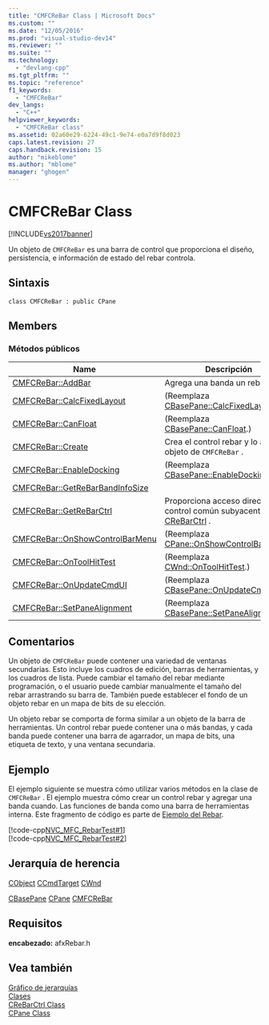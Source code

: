 ```yaml
---
title: "CMFCReBar Class | Microsoft Docs"
ms.custom: ""
ms.date: "12/05/2016"
ms.prod: "visual-studio-dev14"
ms.reviewer: ""
ms.suite: ""
ms.technology: 
  - "devlang-cpp"
ms.tgt_pltfrm: ""
ms.topic: "reference"
f1_keywords: 
  - "CMFCReBar"
dev_langs: 
  - "C++"
helpviewer_keywords: 
  - "CMFCReBar class"
ms.assetid: 02a60e29-6224-49c1-9e74-e0a7d9f8d023
caps.latest.revision: 27
caps.handback.revision: 15
author: "mikeblome"
ms.author: "mblome"
manager: "ghogen"
---
```

# CMFCReBar Class
[!INCLUDE[vs2017banner](../../assembler/inline/includes/vs2017banner.md)]

Un objeto de `CMFCReBar` es una barra de control que proporciona el diseño, persistencia, e información de estado del rebar controla.  
  
## Sintaxis  
  
```  
class CMFCReBar : public CPane  
```  
  
## Members  
  
### Métodos públicos  
  
|Name|Descripción|  
|----------|-----------------|  
|[CMFCReBar::AddBar](../Topic/CMFCReBar::AddBar.md)|Agrega una banda un rebar.|  
|[CMFCReBar::CalcFixedLayout](../Topic/CMFCReBar::CalcFixedLayout.md)|\(Reemplaza [CBasePane::CalcFixedLayout](../Topic/CBasePane::CalcFixedLayout.md).\)|  
|[CMFCReBar::CanFloat](../Topic/CMFCReBar::CanFloat.md)|\(Reemplaza [CBasePane::CanFloat](../Topic/CBasePane::CanFloat.md).\)|  
|[CMFCReBar::Create](../Topic/CMFCReBar::Create.md)|Crea el control rebar y lo asocia al objeto de `CMFCReBar` .|  
|[CMFCReBar::EnableDocking](../Topic/CMFCReBar::EnableDocking.md)|\(Reemplaza [CBasePane::EnableDocking](../Topic/CBasePane::EnableDocking.md).\)|  
|[CMFCReBar::GetReBarBandInfoSize](../Topic/CMFCReBar::GetReBarBandInfoSize.md)||  
|[CMFCReBar::GetReBarCtrl](../Topic/CMFCReBar::GetReBarCtrl.md)|Proporciona acceso directo al control común subyacente de [CReBarCtrl](../../mfc/reference/crebarctrl-class.md) .|  
|[CMFCReBar::OnShowControlBarMenu](../Topic/CMFCReBar::OnShowControlBarMenu.md)|\(Reemplaza [CPane::OnShowControlBarMenu](../Topic/CPane::OnShowControlBarMenu.md).\)|  
|[CMFCReBar::OnToolHitTest](../Topic/CMFCReBar::OnToolHitTest.md)|\(Reemplaza [CWnd::OnToolHitTest](../Topic/CWnd::OnToolHitTest.md).\)|  
|[CMFCReBar::OnUpdateCmdUI](../Topic/CMFCReBar::OnUpdateCmdUI.md)|\(Reemplaza [CBasePane::OnUpdateCmdUI](http://msdn.microsoft.com/es-es/e139f06a-9793-4ee2-bc3d-517389368c77).\)|  
|[CMFCReBar::SetPaneAlignment](../Topic/CMFCReBar::SetPaneAlignment.md)|\(Reemplaza [CBasePane::SetPaneAlignment](../Topic/CBasePane::SetPaneAlignment.md).\)|  
  
## Comentarios  
 Un objeto de `CMFCReBar` puede contener una variedad de ventanas secundarias.  Esto incluye los cuadros de edición, barras de herramientas, y los cuadros de lista.  Puede cambiar el tamaño del rebar mediante programación, o el usuario puede cambiar manualmente el tamaño del rebar arrastrando su barra de.  También puede establecer el fondo de un objeto rebar en un mapa de bits de su elección.  
  
 Un objeto rebar se comporta de forma similar a un objeto de la barra de herramientas.  Un control rebar puede contener una o más bandas, y cada banda puede contener una barra de agarrador, un mapa de bits, una etiqueta de texto, y una ventana secundaria.  
  
## Ejemplo  
 El ejemplo siguiente se muestra cómo utilizar varios métodos en la clase de `CMFCReBar` .  El ejemplo muestra cómo crear un control rebar y agregar una banda cuando.  Las funciones de banda como una barra de herramientas interna.  Este fragmento de código es parte de [Ejemplo del Rebar](../../top/visual-cpp-samples.md).  
  
 [!code-cpp[NVC_MFC_RebarTest#1](../../mfc/reference/codesnippet/CPP/cmfcrebar-class_1.h)]  
[!code-cpp[NVC_MFC_RebarTest#2](../../mfc/reference/codesnippet/CPP/cmfcrebar-class_2.cpp)]  
  
## Jerarquía de herencia  
 [CObject](../../mfc/reference/cobject-class.md) [CCmdTarget](../../mfc/reference/ccmdtarget-class.md) [CWnd](../../mfc/reference/cwnd-class.md)  
  
 [CBasePane](../../mfc/reference/cbasepane-class.md) [CPane](../../mfc/reference/cpane-class.md) [CMFCReBar](../../mfc/reference/cmfcrebar-class.md)  
  
## Requisitos  
 **encabezado:** afxRebar.h  
  
## Vea también  
 [Gráfico de jerarquías](../../mfc/hierarchy-chart.md)   
 [Clases](../../mfc/reference/mfc-classes.md)   
 [CReBarCtrl Class](../../mfc/reference/crebarctrl-class.md)   
 [CPane Class](../../mfc/reference/cpane-class.md)